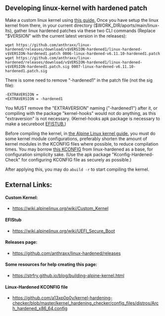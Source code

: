 ## Developing linux-kernel with hardened patch

Make a custom linux kernel using [this guide.](#custom-kernel) Once you have setup the linux kernel from there, in your current directory ($WORK_DIR/aports/main/linux-lts), gather linux hardened patches via these two CLI commands (Replace "$VERSION" with the current latest version in the releases):

```
wget https://github.com/anthraxx/linux-hardened/releases/download/v$VERSION-hardened1/linux-hardened-v$VERSION-hardened1.patch 0006-linux-hardened-v6.11.10-hardened1.patch
wget https://github.com/anthraxx/linux-hardened/releases/download/v$VERSION-hardened1/linux-hardened-v$VERSION-hardened1.patch.sig 0007-linux-hardened-v6.11.10-hardened1.patch.sig
```

There is some need to remove "-hardened1" in the patch file (not the sig file):
```
-EXTRAVERSION =
+EXTRAVERSION = -hardened1
```
You MUST remove the "EXTRAVERSION" naming ("-hardened1") after it, or compiling with the package "kernel-hooks" would not do anything, as this "extraversion" is not necessary. (Kernel-hooks apk package is necessary to make a secureboot [EFISTUB.](#efistub)) 

Before compiling the kernel, in [the Alpine Linux kernel guide.](#custom-kernel) you must do some kernel module configurations, preferably shorten the amount of kernel modules in the KCONFIG files where possible, to reduce compilation times. You may borrow [this KCONFIG](#linux-hardened-kconfig-file) from linux-hardened as a base, for configuration simplicity sake. (Use the apk package "Kconfig-Hardened-Check" for configuring KCONFIG file as securely as possible.)

After applying this, you may do `abuild -r` to start compiling the kernel.

## External Links:
#### Custom Kernel:
- https://wiki.alpinelinux.org/wiki/Custom_Kernel
#### EFIStub
- https://wiki.alpinelinux.org/wiki/UEFI_Secure_Boot
#### Releases page:
- https://github.com/anthraxx/linux-hardened/releases
#### Some resources for help creating this page:
- https://strfry.github.io/blog/building-alpine-kernel.html
#### Linux-Hardened KCONFIG file
- https://github.com/a13xp0p0v/kernel-hardening-checker/blob/master/kernel_hardening_checker/config_files/distros/Arch_hardened_x86_64.config
